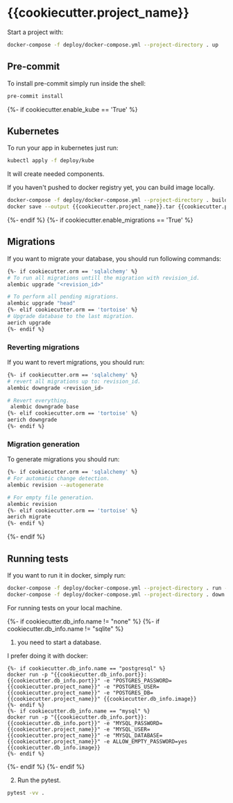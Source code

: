 # {{cookiecutter.project_name}}

Start a project with:

```bash
docker-compose -f deploy/docker-compose.yml --project-directory . up
```

## Pre-commit

To install pre-commit simply run inside the shell:
```bash
pre-commit install
```
{%- if cookiecutter.enable_kube == 'True' %}

## Kubernetes
To run your app in kubernetes
just run:
```bash
kubectl apply -f deploy/kube
```

It will create needed components.

If you haven't pushed to docker registry yet, you can build image locally.

```bash
docker-compose -f deploy/docker-compose.yml --project-directory . build
docker save --output {{cookiecutter.project_name}}.tar {{cookiecutter.project_name}}:latest
```

{%- endif %}
{%- if cookiecutter.enable_migrations == 'True' %}

## Migrations

If you want to migrate your database, you should run following commands:
```bash
{%- if cookiecutter.orm == 'sqlalchemy' %}
# To run all migrations untill the migration with revision_id.
alembic upgrade "<revision_id>"

# To perform all pending migrations.
alembic upgrade "head"
{%- elif cookiecutter.orm == 'tortoise' %}
# Upgrade database to the last migration.
aerich upgrade
{%- endif %}
```

### Reverting migrations

If you want to revert migrations, you should run:
```bash
{%- if cookiecutter.orm == 'sqlalchemy' %}
# revert all migrations up to: revision_id.
alembic downgrade <revision_id>

# Revert everything.
 alembic downgrade base
{%- elif cookiecutter.orm == 'tortoise' %}
aerich downgrade
{%- endif %}
```

### Migration generation

To generate migrations you should run:
```bash
{%- if cookiecutter.orm == 'sqlalchemy' %}
# For automatic change detection.
alembic revision --autogenerate

# For empty file generation.
alembic revision
{%- elif cookiecutter.orm == 'tortoise' %}
aerich migrate
{%- endif %}
```
{%- endif %}


## Running tests

If you want to run it in docker, simply run:

```bash
docker-compose -f deploy/docker-compose.yml --project-directory . run --rm api pytest -vv .
docker-compose -f deploy/docker-compose.yml --project-directory . down
```

For running tests on your local machine.

{%- if cookiecutter.db_info.name != "none" %}
{%- if cookiecutter.db_info.name != "sqlite" %}
1. you need to start a database.

I prefer doing it with docker:
```
{%- if cookiecutter.db_info.name == "postgresql" %}
docker run -p "{{cookiecutter.db_info.port}}:{{cookiecutter.db_info.port}}" -e "POSTGRES_PASSWORD={{cookiecutter.project_name}}" -e "POSTGRES_USER={{cookiecutter.project_name}}" -e "POSTGRES_DB={{cookiecutter.project_name}}" {{cookiecutter.db_info.image}}
{%- endif %}
{%- if cookiecutter.db_info.name == "mysql" %}
docker run -p "{{cookiecutter.db_info.port}}:{{cookiecutter.db_info.port}}" -e "MYSQL_PASSWORD={{cookiecutter.project_name}}" -e "MYSQL_USER={{cookiecutter.project_name}}" -e "MYSQL_DATABASE={{cookiecutter.project_name}}" -e ALLOW_EMPTY_PASSWORD=yes {{cookiecutter.db_info.image}}
{%- endif %}
```
{%- endif %}
{%- endif %}


2. Run the pytest.
```bash
pytest -vv .
```
